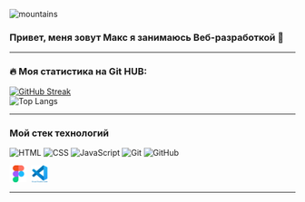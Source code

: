 ![mountains](https://c4.wallpaperflare.com/wallpaper/482/58/519/leaves-plants-neon-hd-wallpaper-preview.jpg)        

### Привет, меня зовут Макс я занимаюсь Веб-разработкой 👋  
---
### :fire: Моя статистика на Git HUB:
[![GitHub Streak](http://github-readme-streak-stats.herokuapp.com?user=maksimdanilin&theme=dark&background=000000)](https://git.io/streak-stats)    
![Top Langs](https://github-readme-stats.vercel.app/api/top-langs/?username=maksimdanilin218&layout=compact&theme=dark)   

---
### Мой стек технологий
![HTML](https://img.shields.io/badge/-HTML-333?style=for-the-badge&logo=html5)
![CSS](https://img.shields.io/badge/-CSS-333?style=for-the-badge&logo=css3&logoColor=blue)
![JavaScript](https://img.shields.io/badge/-JavaScript-333?style=for-the-badge&logo=javascript)
![Git](https://img.shields.io/badge/-Git-333?style=for-the-badge&logo=Git)
![GitHub](https://img.shields.io/badge/-GitHub-333?style=for-the-badge&logo=GitHub)

<div>
  <img src="https://github.com/devicons/devicon/blob/master/icons/figma/figma-original.svg" title="Figma" alt="Java" width="30" height="30"/>&nbsp;
  <img src="https://github.com/devicons/devicon/blob/master/icons/vscode/vscode-original-wordmark.svg" title="VS Code" alt="Java" width="30" height="30"/>&nbsp;
  

</div>

---

